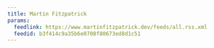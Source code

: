 ```yaml
---
title: Martin Fitzpatrick
params:
  feedlink: https://www.martinfitzpatrick.dev/feeds/all.rss.xml
  feedid: b3f414c9a35b6e0708f80673ed8d1c51
---
```

